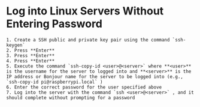 # Log into Linux Servers Without Entering Password
	1. Create a SSH public and private key pair using the command `ssh-keygen`
	2. Press **Enter**
	3. Press **Enter**
	4. Press **Enter**
	5. Execute the command `ssh-copy-id <user>@<server>` where **<user>** is the username for the server to logged into and **<server>** is the IP address or Bonjour name for the server to be logged into (e.g., `ssh-copy-id pi@raspberrypi.local` ) 
	6. Enter the correct password for the user specified above
	7. Log into the server with the command `ssh <user>@<server>` , and it should complete without prompting for a password